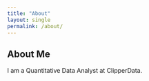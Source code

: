 ```yaml
---
title: "About"
layout: single
permalink: /about/
---
```

## About Me
I am a Quantitative Data Analyst at ClipperData.
